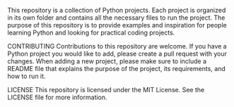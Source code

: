 This repository is a collection of Python projects. Each project is organized in its own folder and contains all the necessary files to run the project. The purpose of this repository is to provide examples and inspiration for people learning Python and looking for practical coding projects.


CONTRIBUTING
Contributions to this repository are welcome. If you have a Python project you would like to add, please create a pull request with your changes.
When adding a new project, please make sure to include a README file that explains the purpose of the project, its requirements, and how to run it.

LICENSE
This repository is licensed under the MIT License. See the LICENSE file for more information.
